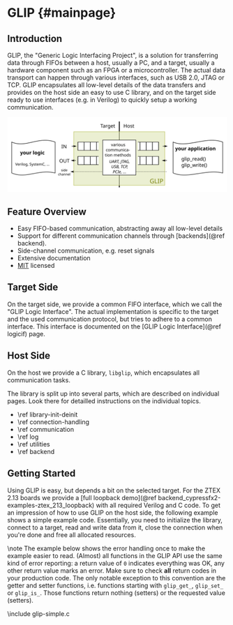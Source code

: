 GLIP {#mainpage}
===

Introduction
------------

GLIP, the "Generic Logic Interfacing Project", is a solution for transferring
data through FIFOs between a host, usually a PC, and a target, usually a
hardware component such as an FPGA or a microcontroller. The actual data
transport can happen through various interfaces, such as USB 2.0, JTAG or TCP.
GLIP encapsulates all low-level details of the data transfers and provides on
the host side an easy to use C library, and on the target side ready to use
interfaces (e.g. in Verilog) to quickly setup a working communication.

![GLIP Overview](glip-overview.svg "GLIP Overview")

Feature Overview
----------------
 - Easy FIFO-based communication, abstracting away all low-level details
 - Support for different communication channels through
   [backends](@ref backend).
 - Side-channel communication, e.g. reset signals
 - Extensive documentation
 - [MIT](http://opensource.org/licenses/MIT) licensed

Target Side
-----------
On the target side, we provide a common FIFO interface, which we call the "GLIP
Logic Interface". The actual implementation is specific to the target and the
used communication protocol, but tries to adhere to a common interface. This
interface is documented on the [GLIP Logic Interface](@ref logicif) page.

Host Side
---------
On the host we provide a C library, `libglip`, which encapsulates all
communication tasks.

The library is split up into several parts, which are described on individual
pages. Look there for detailled instructions on the individual topics.
- \ref library-init-deinit
- \ref connection-handling
- \ref communication
- \ref log
- \ref utilities
- \ref backend

Getting Started
---------------
Using GLIP is easy, but depends a bit on the selected target. For the ZTEX 2.13
boards we provide a
[full loopback demo](@ref backend_cypressfx2-examples-ztex_213_loopback) with
all required Verilog and C code. To get an impression of how to use GLIP on the
host side, the following example shows a simple example code. Essentially, you
need to initialize the library, connect to a target, read and write data from
it, close the connection when you're done and free all allocated resources.

\note The example below shows the error handling once to make the example
  easier to read. (Almost) all functions in the GLIP API use the same kind of
  error reporting: a return value of <code>0</code> indicates everything was
  OK, any other return value marks an error.
  Make sure to check <b>all</b> return codes in your production code.
  The only notable exception to this convention are the getter and setter
  functions, i.e. functions starting with <code>glip_get_</code>,
  <code>glip_set_</code> or <code>glip_is_</code>. Those functions return
  nothing (setters) or the requested value (setters).

\include glip-simple.c
